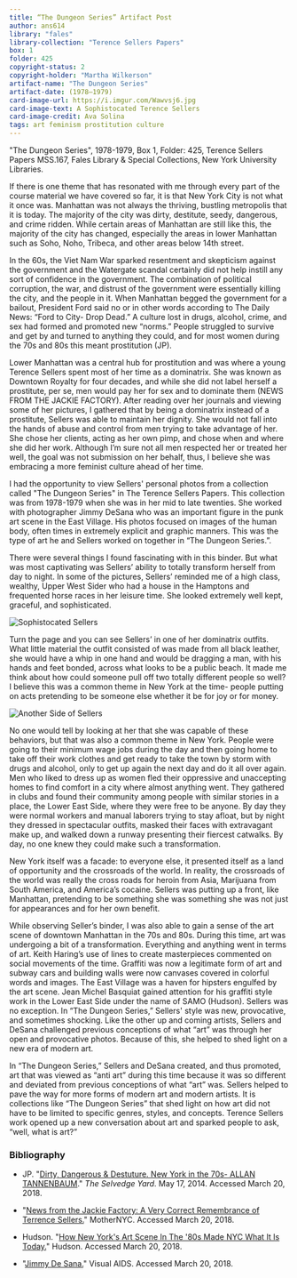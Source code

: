 ```yaml
---
title: “The Dungeon Series” Artifact Post
author: ans614
library: "fales"
library-collection: "Terence Sellers Papers"
box: 1
folder: 425
copyright-status: 2
copyright-holder: "Martha Wilkerson"
artifact-name: "The Dungeon Series"
artifact-date: (1978–1979)
card-image-url: https://i.imgur.com/Wawvsj6.jpg
card-image-text: A Sophistocated Terence Sellers
card-image-credit: Ava Solina
tags: art feminism prostitution culture  
---
```


"The Dungeon Series", 1978-1979, Box 1, Folder: 425, Terence Sellers Papers MSS.167, Fales Library & Special Collections, New York University Libraries.     

If there is one theme that has resonated with me through every part of the course material we have covered so far, it is that New York City is not what it once was. Manhattan was not always the thriving, bustling metropolis that it is today. The majority of the city was dirty, destitute, seedy, dangerous, and crime ridden. While certain areas of Manhattan are still like this, the majority of the city has changed, especially the areas in lower Manhattan such as Soho, Noho, Tribeca, and other areas below 14th street.

In the 60s, the Viet Nam War sparked resentment and skepticism against the government and the Watergate scandal certainly did not help instill any sort of confidence in the government. The combination of political corruption, the war, and distrust of the government were essentially killing the city, and the people in it. When Manhattan begged the government for a bailout, President Ford said no or in other words according to The Daily News: “Ford to City- Drop Dead.” A culture lost in drugs, alcohol, crime, and sex had formed and promoted new “norms.” People struggled to survive and get by and turned to anything they could, and for most women during the 70s and 80s this meant prostitution (JP).

Lower Manhattan was a central hub for prostitution and was where a young Terence Sellers spent most  of her time as a dominatrix. She was known as Downtown Royalty for four decades, and while she did not label herself a prostitute, per se, men would pay her for sex and to dominate them (NEWS FROM THE JACKIE FACTORY). After reading over her journals and viewing some of her pictures, I gathered that by being a dominatrix instead of a prostitute, Sellers was able to maintain her dignity. She would not fall into the hands of abuse and control from men trying to take advantage of her. She chose her clients, acting as her own pimp, and chose when and where she did her work. Although I’m sure not all men respected her or treated her well, the goal was not submission on her behalf, thus, I believe she was embracing a more feminist culture ahead of her time.

I had the opportunity to view Sellers' personal photos from a collection called "The Dungeon Series" in The Terence Sellers Papers. This collection was from 1978-1979 when she was in her mid to late twenties. She worked with photographer Jimmy DeSana who was an important figure in the punk art scene in the East Village. His photos focused on images of the human body, often times in extremely explicit and graphic manners. This was the type of art he and Sellers worked on together in “The Dungeon Series.”.

There were several things I found fascinating with in this binder. But what was most captivating was Sellers’ ability to totally transform herself from day to night. In some of the pictures, Sellers’ reminded me of a high class, wealthy, Upper West Sider who had a house in the Hamptons and frequented horse races in her leisure time. She looked extremely well kept, graceful, and sophisticated.

![Sophistocated Sellers](https://i.imgur.com/Wawvsj6.jpg)

Turn the page and you can see Sellers’ in one of her dominatrix outfits. What little material the outfit consisted of was made from all black leather, she would have a whip in one hand and would be dragging a man, with his hands and feet bonded, across what looks to be a public beach. It made me think about how could someone pull off two totally different people so well? I believe this was a common theme in New York at the time- people putting on acts pretending to be someone else whether it be for joy or for money.

![Another Side of Sellers](https://i.imgur.com/UMvpKnW.jpg)

No one would tell by looking at her that she was capable of these behaviors, but that was also a common theme in New York. People were going to their minimum wage jobs during the day and then going home to take off their work clothes and get ready to take the town by storm with drugs and alcohol, only to get up again the next day and do it all over again. Men who liked to dress up as women fled their oppressive and unaccepting homes to find comfort in a city where almost anything went. They gathered in clubs and found their community among people with similar stories in a place, the Lower East Side, where they were free to be anyone. By day they were normal workers and manual laborers trying to stay afloat, but by night they dressed in spectacular outfits, masked their faces with extravagant make up, and walked down a runway presenting their fiercest catwalks. By day, no one knew they could make such a transformation.

New York itself was a facade: to everyone else, it presented itself as a land of opportunity and the crossroads of the world. In reality, the crossroads of the world was really the cross roads for heroin from Asia, Marijuana from South America, and America’s cocaine. Sellers was putting up a front, like Manhattan, pretending to be something she was something she was not just for appearances and for her own benefit.

While observing Seller’s binder, I was also able to gain a sense of the art scene of downtown Manhattan in the 70s and 80s. During this time, art was undergoing a bit of a transformation. Everything and anything went in terms of art. Keith Haring’s use of lines to create masterpieces commented on social movements of the time. Graffiti was now a legitimate form of art and subway cars and building walls were now canvases covered in colorful words and images. The East Village was a haven for hipsters engulfed by the art scene. Jean Michel Basquiat gained attention for his graffiti style work in the Lower East Side under the name of SAMO (Hudson). Sellers was no exception. In “The Dungeon Series,” Sellers' style was new, provocative, and sometimes shocking. Like the other up and coming artists, Sellers and DeSana challenged previous conceptions of what “art” was through her open and provocative photos. Because of this, she helped to shed light on a new era of modern art.

In “The Dungeon Series,” Sellers and DeSana created, and thus promoted, art that was viewed as “anti art” during this time because it was so different and deviated from previous conceptions of what “art” was. Sellers helped to pave the way for more forms of modern art and modern artists. It is collections like “The Dungeon Series” that shed light on how art did not have to be limited to specific genres, styles, and concepts. Terence Sellers work opened up a new conversation about art and sparked people to ask, “well, what is art?”

### Bibliography

* JP. "[Dirty, Dangerous & Destuture. New York in the 70s- ALLAN TANNENBAUM](https://selvedgeyard.com/2010/04/15/hookers-hypodermics-new-york-in-the-70s/)." _The Selvedge Yard_. May 17, 2014. Accessed March 20, 2018.


* "[News from the Jackie Factory: A Very Correct Remembrance of Terrence Sellers.](http://www.mothernyc.com/terence/.)" MotherNYC. Accessed March 20, 2018.

* Hudson. "[How New York's Art Scene In The '80s Made NYC What It Is Today.](http://content.hudsonjeans.com/how-new-yorks-art-scene-in-the-80s-made-nyc-what-it-is-today.)" Hudson. Accessed March 20, 2018.
* "[Jimmy De Sana.](https://www.visualaids.org/artists/detail/jimmy-de-sana.)" Visual AIDS. Accessed March 20, 2018. 
